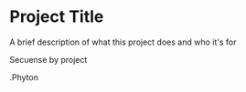 
# Project Title

A brief description of what this project does and who it's for

Secuense by project

.Phyton
